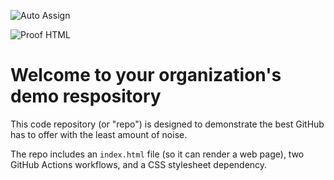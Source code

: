 ![Auto Assign](https://github.com/Rodi1org/demo-repository/actions/workflows/auto-assign.yml/badge.svg)

![Proof HTML](https://github.com/Rodi1org/demo-repository/actions/workflows/proof-html.yml/badge.svg)

# Welcome to your organization's demo respository
This code repository (or "repo") is designed to demonstrate the best GitHub has to offer with the least amount of noise.

The repo includes an `index.html` file (so it can render a web page), two GitHub Actions workflows, and a CSS stylesheet dependency.
